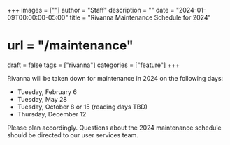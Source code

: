 +++
images = [""]
author = "Staff"
description = ""
date = "2024-01-09T00:00:00-05:00"
title = "Rivanna Maintenance Schedule for 2024"
# url = "/maintenance"
draft = false
tags = ["rivanna"]
categories = ["feature"]
+++

Rivanna will be taken down for maintenance in 2024 on the following days: 

- Tuesday, February 6
- Tuesday, May 28
- Tuesday, October 8 or 15 (reading days TBD)
- Thursday, December 12
>

Please plan accordingly. Questions about the 2024 maintenance schedule should be directed to our user services team.


